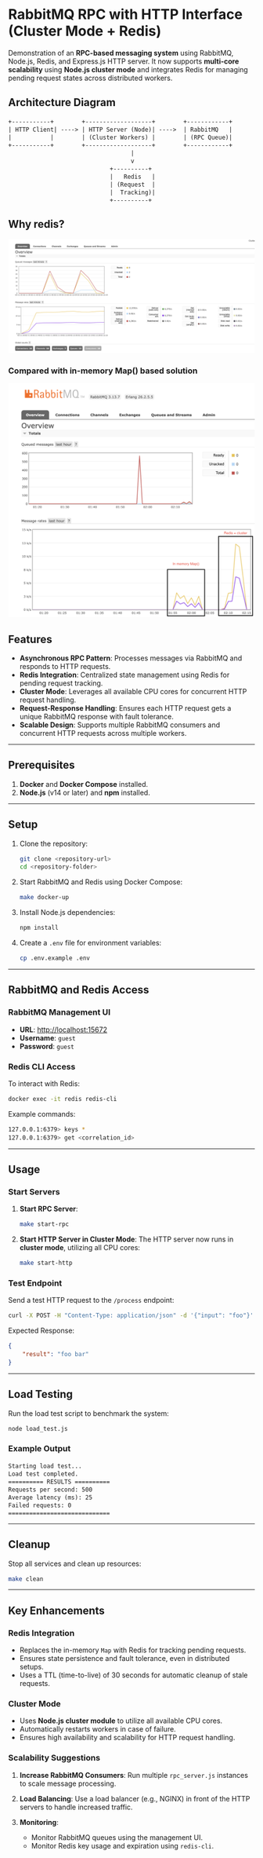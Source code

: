 # RabbitMQ RPC with HTTP Interface (Cluster Mode + Redis)

Demonstration of an **RPC-based messaging system** using RabbitMQ, Node.js, Redis, and Express.js HTTP server. It now supports **multi-core scalability** using **Node.js cluster mode** and integrates Redis for managing pending request states across distributed workers.


## Architecture Diagram

```plaintext
+-----------+        +-------------------+        +------------+
| HTTP Client| ----> | HTTP Server (Node)| ---->  | RabbitMQ   |
|           |        | (Cluster Workers) |        | (RPC Queue)|
+-----------+        +-------------------+        +------------+
                                   |
                                   v
                             +----------+
                             |   Redis   |
                             | (Request  |
                             |  Tracking)|
                             +----------+
```

## Why redis?
![Alt text](assets/image.png)

### Compared with in-memory Map() based solution
![Alt text](assets/improvement.png)



## Features
- **Asynchronous RPC Pattern**: Processes messages via RabbitMQ and responds to HTTP requests.
- **Redis Integration**: Centralized state management using Redis for pending request tracking.
- **Cluster Mode**: Leverages all available CPU cores for concurrent HTTP request handling.
- **Request-Response Handling**: Ensures each HTTP request gets a unique RabbitMQ response with fault tolerance.
- **Scalable Design**: Supports multiple RabbitMQ consumers and concurrent HTTP requests across multiple workers.

---

## Prerequisites
1. **Docker** and **Docker Compose** installed.
2. **Node.js** (v14 or later) and **npm** installed.

---

## Setup

1. Clone the repository:
   ```bash
   git clone <repository-url>
   cd <repository-folder>
   ```

2. Start RabbitMQ and Redis using Docker Compose:
   ```bash
   make docker-up
   ```

3. Install Node.js dependencies:
   ```bash
   npm install
   ```

4. Create a `.env` file for environment variables:
   ```bash
   cp .env.example .env
   ```

---

## RabbitMQ and Redis Access

### RabbitMQ Management UI
- **URL**: [http://localhost:15672](http://localhost:15672)
- **Username**: `guest`
- **Password**: `guest`

### Redis CLI Access
To interact with Redis:
```bash
docker exec -it redis redis-cli
```

Example commands:
```bash
127.0.0.1:6379> keys *
127.0.0.1:6379> get <correlation_id>
```

---

## Usage

### Start Servers
1. **Start RPC Server**:
   ```bash
   make start-rpc
   ```

2. **Start HTTP Server in Cluster Mode**:
   The HTTP server now runs in **cluster mode**, utilizing all CPU cores:
   ```bash
   make start-http
   ```

### Test Endpoint
Send a test HTTP request to the `/process` endpoint:
```bash
curl -X POST -H "Content-Type: application/json" -d '{"input": "foo"}' http://localhost:3000/process
```

Expected Response:
```json
{
    "result": "foo bar"
}
```

---

## Load Testing
Run the load test script to benchmark the system:
```bash
node load_test.js
```

### Example Output
```plaintext
Starting load test...
Load test completed.
========== RESULTS ==========
Requests per second: 500
Average latency (ms): 25
Failed requests: 0
=============================
```

---

## Cleanup
Stop all services and clean up resources:
```bash
make clean
```

---

## Key Enhancements

### Redis Integration
- Replaces the in-memory `Map` with Redis for tracking pending requests.
- Ensures state persistence and fault tolerance, even in distributed setups.
- Uses a TTL (time-to-live) of 30 seconds for automatic cleanup of stale requests.

### Cluster Mode
- Uses **Node.js cluster module** to utilize all available CPU cores.
- Automatically restarts workers in case of failure.
- Ensures high availability and scalability for HTTP request handling.

### Scalability Suggestions
1. **Increase RabbitMQ Consumers**:
   Run multiple `rpc_server.js` instances to scale message processing.

2. **Load Balancing**:
   Use a load balancer (e.g., NGINX) in front of the HTTP servers to handle increased traffic.

3. **Monitoring**:
   - Monitor RabbitMQ queues using the management UI.
   - Monitor Redis key usage and expiration using `redis-cli`.

